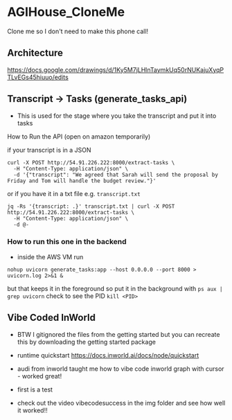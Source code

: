 # AGIHouse_CloneMe
Clone me so I don't need to make this phone call! 

## Architecture
https://docs.google.com/drawings/d/1Ky5M7jLHlnTaymkUq50rNUKajuXyqPTLvEGs45hiuuo/edits

## Transcript -> Tasks (generate_tasks_api)

- This is used for the stage where you take the transcript and put it into tasks

How to Run the API (open on amazon temporarily)

if your transcript is in a JSON

```
curl -X POST http://54.91.226.222:8000/extract-tasks \
  -H "Content-Type: application/json" \
  -d '{"transcript": "We agreed that Sarah will send the proposal by Friday and Tom will handle the budget review."}'
```

or if you have it in a txt file e.g. `transcript.txt`

```
jq -Rs '{transcript: .}' transcript.txt | curl -X POST http://54.91.226.222:8000/extract-tasks \
  -H "Content-Type: application/json" \
  -d @-
``` 

### How to run this one in the backend
- inside the AWS VM run 

```
nohup uvicorn generate_tasks:app --host 0.0.0.0 --port 8000 > uvicorn.log 2>&1 &
```
but that keeps it in the foreground so put it in the background with
`ps aux | grep uvicorn` check to see the PID
`kill <PID>`


 ## Vibe Coded InWorld

 - BTW I gitignored the files from the getting started but you can recreate this by downloading the getting started package 
 - runtime quickstart https://docs.inworld.ai/docs/node/quickstart

 - audi from inworld taught me how to vibe code inworld graph with cursor - worked great! 
 - first is a test 

 - check out the video vibecodesuccess in the img folder and see how well it worked!! 